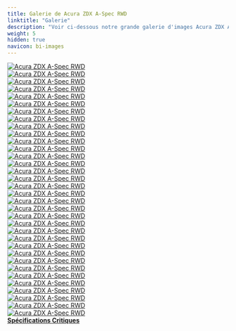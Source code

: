 ```yaml
---
title: Galerie de Acura ZDX A-Spec RWD
linktitle: "Galerie"
description: "Voir ci-dessous notre grande galerie d'images Acura ZDX A-Spec RWD. Cliquez sur les images pour des versions haute résolution."
weight: 5
hidden: true
navicon: bi-images
---
```

<!-- markdownlint-disable MD033 -->
<div class="row" id ="my-gallery">
	<div class="pswp-grid-item col-6 col-md-4">
		<a href="https://media.evkx.net/multimedia/models/acura/zdx/zdx_a-spec_rwd/cameramirror_1.jpg"
data-pswp-src="https://media.evkx.net/multimedia/models/acura/zdx/zdx_a-spec_rwd/cameramirror_1.jpg"
data-pswp-width="3000"
data-pswp-height="1985" 
target="_blank">
			<img src="https://media.evkx.net/multimedia/models/acura/zdx/zdx_a-spec_rwd/cameramirror_1_xst.jpg" alt="Acura ZDX A-Spec RWD" class="img-fluid " />
		</a>
	</div>
	<div class="pswp-grid-item col-6 col-md-4">
		<a href="https://media.evkx.net/multimedia/models/acura/zdx/zdx_a-spec_rwd/charging_1.jpg"
data-pswp-src="https://media.evkx.net/multimedia/models/acura/zdx/zdx_a-spec_rwd/charging_1.jpg"
data-pswp-width="3000"
data-pswp-height="2250" 
target="_blank">
			<img src="https://media.evkx.net/multimedia/models/acura/zdx/zdx_a-spec_rwd/charging_1_xst.jpg" alt="Acura ZDX A-Spec RWD" class="img-fluid " />
		</a>
	</div>
	<div class="pswp-grid-item col-6 col-md-4">
		<a href="https://media.evkx.net/multimedia/models/acura/zdx/zdx_a-spec_rwd/detail_1.jpg"
data-pswp-src="https://media.evkx.net/multimedia/models/acura/zdx/zdx_a-spec_rwd/detail_1.jpg"
data-pswp-width="3000"
data-pswp-height="2000" 
target="_blank">
			<img src="https://media.evkx.net/multimedia/models/acura/zdx/zdx_a-spec_rwd/detail_1_xst.jpg" alt="Acura ZDX A-Spec RWD" class="img-fluid " />
		</a>
	</div>
	<div class="pswp-grid-item col-6 col-md-4">
		<a href="https://media.evkx.net/multimedia/models/acura/zdx/zdx_a-spec_rwd/exterior_1.jpg"
data-pswp-src="https://media.evkx.net/multimedia/models/acura/zdx/zdx_a-spec_rwd/exterior_1.jpg"
data-pswp-width="3000"
data-pswp-height="2000" 
target="_blank">
			<img src="https://media.evkx.net/multimedia/models/acura/zdx/zdx_a-spec_rwd/exterior_1_xst.jpg" alt="Acura ZDX A-Spec RWD" class="img-fluid " />
		</a>
	</div>
	<div class="pswp-grid-item col-6 col-md-4">
		<a href="https://media.evkx.net/multimedia/models/acura/zdx/zdx_a-spec_rwd/exterior_2.jpg"
data-pswp-src="https://media.evkx.net/multimedia/models/acura/zdx/zdx_a-spec_rwd/exterior_2.jpg"
data-pswp-width="3000"
data-pswp-height="2000" 
target="_blank">
			<img src="https://media.evkx.net/multimedia/models/acura/zdx/zdx_a-spec_rwd/exterior_2_xst.jpg" alt="Acura ZDX A-Spec RWD" class="img-fluid " />
		</a>
	</div>
	<div class="pswp-grid-item col-6 col-md-4">
		<a href="https://media.evkx.net/multimedia/models/acura/zdx/zdx_a-spec_rwd/exterior_3.jpg"
data-pswp-src="https://media.evkx.net/multimedia/models/acura/zdx/zdx_a-spec_rwd/exterior_3.jpg"
data-pswp-width="3000"
data-pswp-height="1999" 
target="_blank">
			<img src="https://media.evkx.net/multimedia/models/acura/zdx/zdx_a-spec_rwd/exterior_3_xst.jpg" alt="Acura ZDX A-Spec RWD" class="img-fluid " />
		</a>
	</div>
	<div class="pswp-grid-item col-6 col-md-4">
		<a href="https://media.evkx.net/multimedia/models/acura/zdx/zdx_a-spec_rwd/exterior_6.jpg"
data-pswp-src="https://media.evkx.net/multimedia/models/acura/zdx/zdx_a-spec_rwd/exterior_6.jpg"
data-pswp-width="3000"
data-pswp-height="2250" 
target="_blank">
			<img src="https://media.evkx.net/multimedia/models/acura/zdx/zdx_a-spec_rwd/exterior_6_xst.jpg" alt="Acura ZDX A-Spec RWD" class="img-fluid " />
		</a>
	</div>
	<div class="pswp-grid-item col-6 col-md-4">
		<a href="https://media.evkx.net/multimedia/models/acura/zdx/zdx_a-spec_rwd/frontseats_1.jpg"
data-pswp-src="https://media.evkx.net/multimedia/models/acura/zdx/zdx_a-spec_rwd/frontseats_1.jpg"
data-pswp-width="3000"
data-pswp-height="1997" 
target="_blank">
			<img src="https://media.evkx.net/multimedia/models/acura/zdx/zdx_a-spec_rwd/frontseats_1_xst.jpg" alt="Acura ZDX A-Spec RWD" class="img-fluid " />
		</a>
	</div>
	<div class="pswp-grid-item col-6 col-md-4">
		<a href="https://media.evkx.net/multimedia/models/acura/zdx/zdx_a-spec_rwd/frontseats_2.jpg"
data-pswp-src="https://media.evkx.net/multimedia/models/acura/zdx/zdx_a-spec_rwd/frontseats_2.jpg"
data-pswp-width="3000"
data-pswp-height="2250" 
target="_blank">
			<img src="https://media.evkx.net/multimedia/models/acura/zdx/zdx_a-spec_rwd/frontseats_2_xst.jpg" alt="Acura ZDX A-Spec RWD" class="img-fluid " />
		</a>
	</div>
	<div class="pswp-grid-item col-6 col-md-4">
		<a href="https://media.evkx.net/multimedia/models/acura/zdx/zdx_a-spec_rwd/frontseats_3.jpg"
data-pswp-src="https://media.evkx.net/multimedia/models/acura/zdx/zdx_a-spec_rwd/frontseats_3.jpg"
data-pswp-width="3000"
data-pswp-height="2137" 
target="_blank">
			<img src="https://media.evkx.net/multimedia/models/acura/zdx/zdx_a-spec_rwd/frontseats_3_xst.jpg" alt="Acura ZDX A-Spec RWD" class="img-fluid " />
		</a>
	</div>
	<div class="pswp-grid-item col-6 col-md-4">
		<a href="https://media.evkx.net/multimedia/models/acura/zdx/zdx_a-spec_rwd/headlights_1.jpg"
data-pswp-src="https://media.evkx.net/multimedia/models/acura/zdx/zdx_a-spec_rwd/headlights_1.jpg"
data-pswp-width="3000"
data-pswp-height="2000" 
target="_blank">
			<img src="https://media.evkx.net/multimedia/models/acura/zdx/zdx_a-spec_rwd/headlights_1_xst.jpg" alt="Acura ZDX A-Spec RWD" class="img-fluid " />
		</a>
	</div>
	<div class="pswp-grid-item col-6 col-md-4">
		<a href="https://media.evkx.net/multimedia/models/acura/zdx/zdx_a-spec_rwd/headlights_2.jpg"
data-pswp-src="https://media.evkx.net/multimedia/models/acura/zdx/zdx_a-spec_rwd/headlights_2.jpg"
data-pswp-width="3000"
data-pswp-height="2250" 
target="_blank">
			<img src="https://media.evkx.net/multimedia/models/acura/zdx/zdx_a-spec_rwd/headlights_2_xst.jpg" alt="Acura ZDX A-Spec RWD" class="img-fluid " />
		</a>
	</div>
	<div class="pswp-grid-item col-6 col-md-4">
		<a href="https://media.evkx.net/multimedia/models/acura/zdx/zdx_a-spec_rwd/headlights_3.jpg"
data-pswp-src="https://media.evkx.net/multimedia/models/acura/zdx/zdx_a-spec_rwd/headlights_3.jpg"
data-pswp-width="3000"
data-pswp-height="2249" 
target="_blank">
			<img src="https://media.evkx.net/multimedia/models/acura/zdx/zdx_a-spec_rwd/headlights_3_xst.jpg" alt="Acura ZDX A-Spec RWD" class="img-fluid " />
		</a>
	</div>
	<div class="pswp-grid-item col-6 col-md-4">
		<a href="https://media.evkx.net/multimedia/models/acura/zdx/zdx_a-spec_rwd/interior_1.jpg"
data-pswp-src="https://media.evkx.net/multimedia/models/acura/zdx/zdx_a-spec_rwd/interior_1.jpg"
data-pswp-width="3000"
data-pswp-height="1687" 
target="_blank">
			<img src="https://media.evkx.net/multimedia/models/acura/zdx/zdx_a-spec_rwd/interior_1_xst.jpg" alt="Acura ZDX A-Spec RWD" class="img-fluid " />
		</a>
	</div>
	<div class="pswp-grid-item col-6 col-md-4">
		<a href="https://media.evkx.net/multimedia/models/acura/zdx/zdx_a-spec_rwd/interior_2.jpg"
data-pswp-src="https://media.evkx.net/multimedia/models/acura/zdx/zdx_a-spec_rwd/interior_2.jpg"
data-pswp-width="3000"
data-pswp-height="1969" 
target="_blank">
			<img src="https://media.evkx.net/multimedia/models/acura/zdx/zdx_a-spec_rwd/interior_2_xst.jpg" alt="Acura ZDX A-Spec RWD" class="img-fluid " />
		</a>
	</div>
	<div class="pswp-grid-item col-6 col-md-4">
		<a href="https://media.evkx.net/multimedia/models/acura/zdx/zdx_a-spec_rwd/interior_3.jpg"
data-pswp-src="https://media.evkx.net/multimedia/models/acura/zdx/zdx_a-spec_rwd/interior_3.jpg"
data-pswp-width="3000"
data-pswp-height="2000" 
target="_blank">
			<img src="https://media.evkx.net/multimedia/models/acura/zdx/zdx_a-spec_rwd/interior_3_xst.jpg" alt="Acura ZDX A-Spec RWD" class="img-fluid " />
		</a>
	</div>
	<div class="pswp-grid-item col-6 col-md-4">
		<a href="https://media.evkx.net/multimedia/models/acura/zdx/zdx_a-spec_rwd/interior_4.jpg"
data-pswp-src="https://media.evkx.net/multimedia/models/acura/zdx/zdx_a-spec_rwd/interior_4.jpg"
data-pswp-width="2000"
data-pswp-height="1126" 
target="_blank">
			<img src="https://media.evkx.net/multimedia/models/acura/zdx/zdx_a-spec_rwd/interior_4_xst.jpg" alt="Acura ZDX A-Spec RWD" class="img-fluid " />
		</a>
	</div>
	<div class="pswp-grid-item col-6 col-md-4">
		<a href="https://media.evkx.net/multimedia/models/acura/zdx/zdx_a-spec_rwd/interior_5.jpg"
data-pswp-src="https://media.evkx.net/multimedia/models/acura/zdx/zdx_a-spec_rwd/interior_5.jpg"
data-pswp-width="2000"
data-pswp-height="1126" 
target="_blank">
			<img src="https://media.evkx.net/multimedia/models/acura/zdx/zdx_a-spec_rwd/interior_5_xst.jpg" alt="Acura ZDX A-Spec RWD" class="img-fluid " />
		</a>
	</div>
	<div class="pswp-grid-item col-6 col-md-4">
		<a href="https://media.evkx.net/multimedia/models/acura/zdx/zdx_a-spec_rwd/interior_6.jpg"
data-pswp-src="https://media.evkx.net/multimedia/models/acura/zdx/zdx_a-spec_rwd/interior_6.jpg"
data-pswp-width="2000"
data-pswp-height="1126" 
target="_blank">
			<img src="https://media.evkx.net/multimedia/models/acura/zdx/zdx_a-spec_rwd/interior_6_xst.jpg" alt="Acura ZDX A-Spec RWD" class="img-fluid " />
		</a>
	</div>
	<div class="pswp-grid-item col-6 col-md-4">
		<a href="https://media.evkx.net/multimedia/models/acura/zdx/zdx_a-spec_rwd/interior_7.jpg"
data-pswp-src="https://media.evkx.net/multimedia/models/acura/zdx/zdx_a-spec_rwd/interior_7.jpg"
data-pswp-width="2000"
data-pswp-height="1126" 
target="_blank">
			<img src="https://media.evkx.net/multimedia/models/acura/zdx/zdx_a-spec_rwd/interior_7_xst.jpg" alt="Acura ZDX A-Spec RWD" class="img-fluid " />
		</a>
	</div>
	<div class="pswp-grid-item col-6 col-md-4">
		<a href="https://media.evkx.net/multimedia/models/acura/zdx/zdx_a-spec_rwd/interior_8.jpg"
data-pswp-src="https://media.evkx.net/multimedia/models/acura/zdx/zdx_a-spec_rwd/interior_8.jpg"
data-pswp-width="2000"
data-pswp-height="1126" 
target="_blank">
			<img src="https://media.evkx.net/multimedia/models/acura/zdx/zdx_a-spec_rwd/interior_8_xst.jpg" alt="Acura ZDX A-Spec RWD" class="img-fluid " />
		</a>
	</div>
	<div class="pswp-grid-item col-6 col-md-4">
		<a href="https://media.evkx.net/multimedia/models/acura/zdx/zdx_a-spec_rwd/interior_9.jpg"
data-pswp-src="https://media.evkx.net/multimedia/models/acura/zdx/zdx_a-spec_rwd/interior_9.jpg"
data-pswp-width="2000"
data-pswp-height="1126" 
target="_blank">
			<img src="https://media.evkx.net/multimedia/models/acura/zdx/zdx_a-spec_rwd/interior_9_xst.jpg" alt="Acura ZDX A-Spec RWD" class="img-fluid " />
		</a>
	</div>
	<div class="pswp-grid-item col-6 col-md-4">
		<a href="https://media.evkx.net/multimedia/models/acura/zdx/zdx_a-spec_rwd/main_1.jpg"
data-pswp-src="https://media.evkx.net/multimedia/models/acura/zdx/zdx_a-spec_rwd/main_1.jpg"
data-pswp-width="3000"
data-pswp-height="1758" 
target="_blank">
			<img src="https://media.evkx.net/multimedia/models/acura/zdx/zdx_a-spec_rwd/main_1_xst.jpg" alt="Acura ZDX A-Spec RWD" class="img-fluid " />
		</a>
	</div>
	<div class="pswp-grid-item col-6 col-md-4">
		<a href="https://media.evkx.net/multimedia/models/acura/zdx/zdx_a-spec_rwd/mobileapp_1.jpg"
data-pswp-src="https://media.evkx.net/multimedia/models/acura/zdx/zdx_a-spec_rwd/mobileapp_1.jpg"
data-pswp-width="3000"
data-pswp-height="2249" 
target="_blank">
			<img src="https://media.evkx.net/multimedia/models/acura/zdx/zdx_a-spec_rwd/mobileapp_1_xst.jpg" alt="Acura ZDX A-Spec RWD" class="img-fluid " />
		</a>
	</div>
	<div class="pswp-grid-item col-6 col-md-4">
		<a href="https://media.evkx.net/multimedia/models/acura/zdx/zdx_a-spec_rwd/mobileapp_2.jpg"
data-pswp-src="https://media.evkx.net/multimedia/models/acura/zdx/zdx_a-spec_rwd/mobileapp_2.jpg"
data-pswp-width="3000"
data-pswp-height="2000" 
target="_blank">
			<img src="https://media.evkx.net/multimedia/models/acura/zdx/zdx_a-spec_rwd/mobileapp_2_xst.jpg" alt="Acura ZDX A-Spec RWD" class="img-fluid " />
		</a>
	</div>
	<div class="pswp-grid-item col-6 col-md-4">
		<a href="https://media.evkx.net/multimedia/models/acura/zdx/zdx_a-spec_rwd/screens_1.jpg"
data-pswp-src="https://media.evkx.net/multimedia/models/acura/zdx/zdx_a-spec_rwd/screens_1.jpg"
data-pswp-width="3000"
data-pswp-height="1687" 
target="_blank">
			<img src="https://media.evkx.net/multimedia/models/acura/zdx/zdx_a-spec_rwd/screens_1_xst.jpg" alt="Acura ZDX A-Spec RWD" class="img-fluid " />
		</a>
	</div>
	<div class="pswp-grid-item col-6 col-md-4">
		<a href="https://media.evkx.net/multimedia/models/acura/zdx/zdx_a-spec_rwd/screens_2.jpg"
data-pswp-src="https://media.evkx.net/multimedia/models/acura/zdx/zdx_a-spec_rwd/screens_2.jpg"
data-pswp-width="3000"
data-pswp-height="2250" 
target="_blank">
			<img src="https://media.evkx.net/multimedia/models/acura/zdx/zdx_a-spec_rwd/screens_2_xst.jpg" alt="Acura ZDX A-Spec RWD" class="img-fluid " />
		</a>
	</div>
	<div class="pswp-grid-item col-6 col-md-4">
		<a href="https://media.evkx.net/multimedia/models/acura/zdx/zdx_a-spec_rwd/screens_3.jpg"
data-pswp-src="https://media.evkx.net/multimedia/models/acura/zdx/zdx_a-spec_rwd/screens_3.jpg"
data-pswp-width="2729"
data-pswp-height="2046" 
target="_blank">
			<img src="https://media.evkx.net/multimedia/models/acura/zdx/zdx_a-spec_rwd/screens_3_xst.jpg" alt="Acura ZDX A-Spec RWD" class="img-fluid " />
		</a>
	</div>
	<div class="pswp-grid-item col-6 col-md-4">
		<a href="https://media.evkx.net/multimedia/models/acura/zdx/zdx_a-spec_rwd/screens_4.jpg"
data-pswp-src="https://media.evkx.net/multimedia/models/acura/zdx/zdx_a-spec_rwd/screens_4.jpg"
data-pswp-width="3000"
data-pswp-height="2250" 
target="_blank">
			<img src="https://media.evkx.net/multimedia/models/acura/zdx/zdx_a-spec_rwd/screens_4_xst.jpg" alt="Acura ZDX A-Spec RWD" class="img-fluid " />
		</a>
	</div>
	<div class="pswp-grid-item col-6 col-md-4">
		<a href="https://media.evkx.net/multimedia/models/acura/zdx/zdx_a-spec_rwd/screens_5.jpg"
data-pswp-src="https://media.evkx.net/multimedia/models/acura/zdx/zdx_a-spec_rwd/screens_5.jpg"
data-pswp-width="3000"
data-pswp-height="1595" 
target="_blank">
			<img src="https://media.evkx.net/multimedia/models/acura/zdx/zdx_a-spec_rwd/screens_5_xst.jpg" alt="Acura ZDX A-Spec RWD" class="img-fluid " />
		</a>
	</div>
	<div class="pswp-grid-item col-6 col-md-4">
		<a href="https://media.evkx.net/multimedia/models/acura/zdx/zdx_a-spec_rwd/speaker_1.jpg"
data-pswp-src="https://media.evkx.net/multimedia/models/acura/zdx/zdx_a-spec_rwd/speaker_1.jpg"
data-pswp-width="3000"
data-pswp-height="1687" 
target="_blank">
			<img src="https://media.evkx.net/multimedia/models/acura/zdx/zdx_a-spec_rwd/speaker_1_xst.jpg" alt="Acura ZDX A-Spec RWD" class="img-fluid " />
		</a>
	</div>
	<div class="pswp-grid-item col-6 col-md-4">
		<a href="https://media.evkx.net/multimedia/models/acura/zdx/zdx_a-spec_rwd/speaker_2.jpg"
data-pswp-src="https://media.evkx.net/multimedia/models/acura/zdx/zdx_a-spec_rwd/speaker_2.jpg"
data-pswp-width="3000"
data-pswp-height="2249" 
target="_blank">
			<img src="https://media.evkx.net/multimedia/models/acura/zdx/zdx_a-spec_rwd/speaker_2_xst.jpg" alt="Acura ZDX A-Spec RWD" class="img-fluid " />
		</a>
	</div>
	<div class="pswp-grid-item col-6 col-md-4">
		<a href="https://media.evkx.net/multimedia/models/acura/zdx/zdx_a-spec_rwd/trunk_1.jpg"
data-pswp-src="https://media.evkx.net/multimedia/models/acura/zdx/zdx_a-spec_rwd/trunk_1.jpg"
data-pswp-width="3000"
data-pswp-height="2000" 
target="_blank">
			<img src="https://media.evkx.net/multimedia/models/acura/zdx/zdx_a-spec_rwd/trunk_1_xst.jpg" alt="Acura ZDX A-Spec RWD" class="img-fluid " />
		</a>
	</div>
	<div class="pswp-grid-item col-6 col-md-4">
		<a href="https://media.evkx.net/multimedia/models/acura/zdx/zdx_a-spec_rwd/wheels_1.jpg"
data-pswp-src="https://media.evkx.net/multimedia/models/acura/zdx/zdx_a-spec_rwd/wheels_1.jpg"
data-pswp-width="1200"
data-pswp-height="800" 
target="_blank">
			<img src="https://media.evkx.net/multimedia/models/acura/zdx/zdx_a-spec_rwd/wheels_1_xst.jpg" alt="Acura ZDX A-Spec RWD" class="img-fluid " />
		</a>
	</div>
</div>
<script type="module">
  import PhotoSwipeLightbox from '/js/photoswipe-lightbox.esm.js';
    const lightbox = new PhotoSwipeLightbox({
       gallery: '#my-gallery',
        children: 'a',
        pswpModule: () => import('/js/photoswipe.esm.js')
    });
lightbox.init();
</script>
<div class="mt-3 mb-3">
<a href="../specifications/" class="text-decoration-none text-black">
<strong><i class="bi-arrow-left"></i> Spécifications </strong>
</a>
<a href="../reviews/" class="text-decoration-none text-black float-end">
<strong>Critiques <i class="bi-arrow-right"></i></strong>
</a>
</div>
